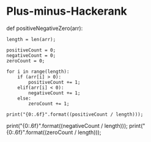 # Plus-minus-Hackerank
def positiveNegativeZero(arr):

	
	length = len(arr);

	positiveCount = 0;
	negativeCount = 0;
	zeroCount = 0;

	for i in range(length):
		if (arr[i] > 0):
			positiveCount += 1;
		elif(arr[i] < 0):
			negativeCount += 1;
		else:
			zeroCount += 1;
		
	print("{0:.6f}".format((positiveCount / length)));
  print("{0:.6f}".format((negativeCount / length)));
  print("{0:.6f}".format((zeroCount / length)));
	
	

